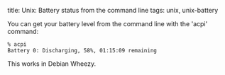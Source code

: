 title: Unix: Battery status from the command line
tags: unix, unix-battery

You can get your battery level from the command line with the 'acpi' command:

    % acpi
    Battery 0: Discharging, 58%, 01:15:09 remaining

This works in Debian Wheezy.
